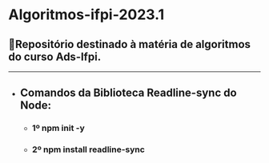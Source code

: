# Algoritmos-ifpi-2023.1
## 📂Repositório destinado à matéria de algoritmos do curso Ads-Ifpi.

---
+ ## Comandos da Biblioteca Readline-sync do Node:
     - ### 1º npm init -y
     - ### 2º npm install readline-sync
